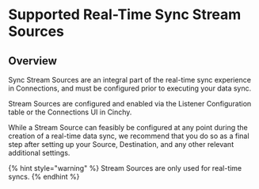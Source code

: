 # Supported Real-Time Sync Stream Sources

## Overview

Sync Stream Sources are an integral part of the real-time sync experience in Connections, and must be configured prior to executing your data sync.

Stream Sources are configured and enabled via the Listener Configuration table or the Connections UI in Cinchy.

While a Stream Source can feasibly be configured at any point during the creation of a real-time data sync, we recommend that you do so as a final step after setting up your Source, Destination, and any other relevant additional settings.

{% hint style="warning" %}
Stream Sources are only used for real-time syncs.
{% endhint %}
